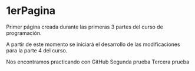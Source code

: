 # 1erPagina

Primer página creada durante las primeras 3 partes del curso de programación.

A partir de este momento se iniciará el desarrollo de las modificaciones para la parte 4 del curso.

Nos encontramos practicando con GitHub
Segunda prueba
Tercera prueba
